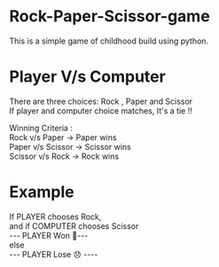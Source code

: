 # Rock-Paper-Scissor-game

This is a simple game of childhood build using python.
# Player V/s Computer
There are three choices: Rock , Paper and Scissor <br />
If player and computer choice matches, It's a tie !!

Winning Criteria : <br />
Rock v/s Paper -> Paper wins <br />
Paper v/s Scissor -> Scissor wins <br />
Scissor v/s Rock -> Rock wins

# Example
If PLAYER chooses Rock, <br/> 
and if COMPUTER chooses Scissor <br/>  --- PLAYER Won 🥳--- <br/>
else  <br/> --- PLAYER Lose 😞 ----





